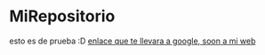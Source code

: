 # MiRepositorio
esto es de prueba :D
[enlace que te llevara a google, soon a mi web](http://www.google.com)
